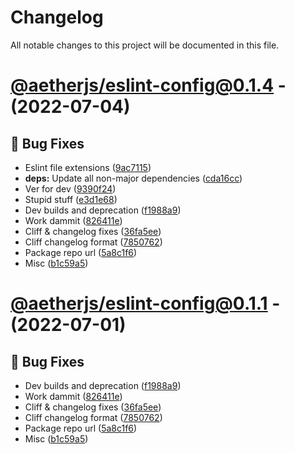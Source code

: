 # Changelog

All notable changes to this project will be documented in this file.

# [@aetherjs/eslint-config@0.1.4](https://github.com/aether-development/utilities/compare/@aetherjs/prettier-config@0.0.3...@aetherjs/eslint-config@0.1.4) - (2022-07-04)

## 🐛 Bug Fixes

-   Eslint file extensions ([9ac7115](https://github.com/aether-development/utilities/commit/9ac71158761729240248044fc0a8ad2f97e1add6))
-   **deps:** Update all non-major dependencies ([cda16cc](https://github.com/aether-development/utilities/commit/cda16cc5c643b609a220a2a83a2d2343eb034486))
-   Ver for dev ([9390f24](https://github.com/aether-development/utilities/commit/9390f24be7930f2770bfbb0c7dabd55ef293171f))
-   Stupid stuff ([e3d1e68](https://github.com/aether-development/utilities/commit/e3d1e6840b679c76a9c9c6acfb97c2e87b0c9e41))
-   Dev builds and deprecation ([f1988a9](https://github.com/aether-development/utilities/commit/f1988a9b3fdd1a36a50f6f4afaa473dddbfd261e))
-   Work dammit ([826411e](https://github.com/aether-development/utilities/commit/826411ed9ba11c2dd68b47d9cb83890884b63540))
-   Cliff & changelog fixes ([36fa5ee](https://github.com/aether-development/utilities/commit/36fa5eef33e59e8c9376985f51e00d7a1f555afa))
-   Cliff changelog format ([7850762](https://github.com/aether-development/utilities/commit/78507622373cb0cb0fbcadf9e26ab824de30864b))
-   Package repo url ([5a8c1f6](https://github.com/aether-development/utilities/commit/5a8c1f63429cb4bd34e3b25de6ec061f89c7d195))
-   Misc ([b1c59a5](https://github.com/aether-development/utilities/commit/b1c59a563d0172d9784d155a693dcbef5b64e916))

# [@aetherjs/eslint-config@0.1.1](https://github.com/aether-development/utilities/compare/@aetherjs/prettier-config@0.0.3...@aetherjs/eslint-config@0.1.1) - (2022-07-01)

## 🐛 Bug Fixes

-   Dev builds and deprecation ([f1988a9](https://github.com/aether-development/utilities/commit/f1988a9b3fdd1a36a50f6f4afaa473dddbfd261e))
-   Work dammit ([826411e](https://github.com/aether-development/utilities/commit/826411ed9ba11c2dd68b47d9cb83890884b63540))
-   Cliff & changelog fixes ([36fa5ee](https://github.com/aether-development/utilities/commit/36fa5eef33e59e8c9376985f51e00d7a1f555afa))
-   Cliff changelog format ([7850762](https://github.com/aether-development/utilities/commit/78507622373cb0cb0fbcadf9e26ab824de30864b))
-   Package repo url ([5a8c1f6](https://github.com/aether-development/utilities/commit/5a8c1f63429cb4bd34e3b25de6ec061f89c7d195))
-   Misc ([b1c59a5](https://github.com/aether-development/utilities/commit/b1c59a563d0172d9784d155a693dcbef5b64e916))
